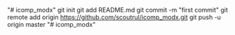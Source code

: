 "# icomp_modx"  git init git add README.md git commit -m "first commit" git remote add origin https://github.com/scoutrul/icomp_modx.git git push -u origin master
"# icomp_modx" 
